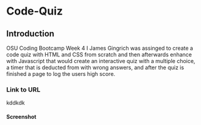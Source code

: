# Code-Quiz
## Introduction
OSU Coding Bootcamp Week 4 I James Gingrich was assinged to create a code quiz with HTML and CSS from scratch and then afterwards enhance with Javascript that would create an interactive quiz with a multiple choice, a timer that is deducted from with wrong answers, and after the quiz is finished a page to log the users high score.

### Link to URL
kddkdk
#### Screenshot
<!screenshot>